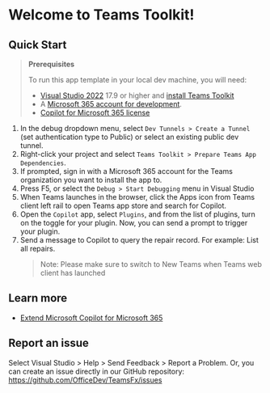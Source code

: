 # Welcome to Teams Toolkit!

## Quick Start

> **Prerequisites**
>
> To run this app template in your local dev machine, you will need:
>
> - [Visual Studio 2022](https://aka.ms/vs) 17.9 or higher and [install Teams Toolkit](https://aka.ms/install-teams-toolkit-vs)
> - A [Microsoft 365 account for development](https://docs.microsoft.com/microsoftteams/platform/toolkit/accounts).
> - [Copilot for Microsoft 365 license](https://learn.microsoft.com/microsoft-365-copilot/extensibility/prerequisites#prerequisites)

1. In the debug dropdown menu, select `Dev Tunnels > Create a Tunnel` (set authentication type to Public) or select an existing public dev tunnel.
2. Right-click your project and select `Teams Toolkit > Prepare Teams App Dependencies`.
3. If prompted, sign in with a Microsoft 365 account for the Teams organization you want to install the app to.
4. Press F5, or select the `Debug > Start Debugging` menu in Visual Studio
5. When Teams launches in the browser, click the Apps icon from Teams client left rail to open Teams app store and search for Copilot.
6. Open the `Copilot` app, select `Plugins`, and from the list of plugins, turn on the toggle for your plugin. Now, you can send a prompt to trigger your plugin.
7. Send a message to Copilot to query the repair record. For example: List all repairs.
   > Note: Please make sure to switch to New Teams when Teams web client has launched

## Learn more

- [Extend Microsoft Copilot for Microsoft 365](https://aka.ms/teamsfx-copilot-plugin)

## Report an issue

Select Visual Studio > Help > Send Feedback > Report a Problem.
Or, you can create an issue directly in our GitHub repository:
https://github.com/OfficeDev/TeamsFx/issues
